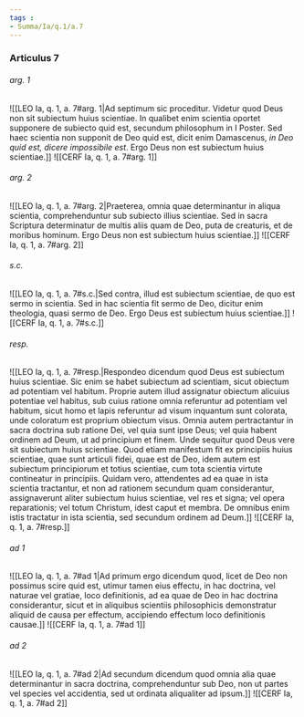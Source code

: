 ```yaml
---
tags : 
- Summa/Ia/q.1/a.7
---
```


### Articulus 7

###### arg. 1
![[LEO Ia, q. 1, a. 7#arg. 1|Ad septimum sic proceditur. Videtur quod Deus non sit subiectum huius scientiae. In qualibet enim scientia oportet supponere de subiecto quid est, secundum philosophum in I Poster. Sed haec scientia non supponit de Deo quid est, dicit enim Damascenus, *in Deo quid est, dicere impossibile est*. Ergo Deus non est subiectum huius scientiae.]]
![[CERF Ia, q. 1, a. 7#arg. 1]]

###### arg. 2
![[LEO Ia, q. 1, a. 7#arg. 2|Praeterea, omnia quae determinantur in aliqua scientia, comprehenduntur sub subiecto illius scientiae. Sed in sacra Scriptura determinatur de multis aliis quam de Deo, puta de creaturis, et de moribus hominum. Ergo Deus non est subiectum huius scientiae.]]
![[CERF Ia, q. 1, a. 7#arg. 2]]

###### s.c.
![[LEO Ia, q. 1, a. 7#s.c.|Sed contra, illud est subiectum scientiae, de quo est sermo in scientia. Sed in hac scientia fit sermo de Deo, dicitur enim theologia, quasi sermo de Deo. Ergo Deus est subiectum huius scientiae.]]
![[CERF Ia, q. 1, a. 7#s.c.]]

###### resp.
![[LEO Ia, q. 1, a. 7#resp.|Respondeo dicendum quod Deus est subiectum huius scientiae. Sic enim se habet subiectum ad scientiam, sicut obiectum ad potentiam vel habitum. Proprie autem illud assignatur obiectum alicuius potentiae vel habitus, sub cuius ratione omnia referuntur ad potentiam vel habitum, sicut homo et lapis referuntur ad visum inquantum sunt colorata, unde coloratum est proprium obiectum visus. Omnia autem pertractantur in sacra doctrina sub ratione Dei, vel quia sunt ipse Deus; vel quia habent ordinem ad Deum, ut ad principium et finem. Unde sequitur quod Deus vere sit subiectum huius scientiae. Quod etiam manifestum fit ex principiis huius scientiae, quae sunt articuli fidei, quae est de Deo, idem autem est subiectum principiorum et totius scientiae, cum tota scientia virtute contineatur in principiis. Quidam vero, attendentes ad ea quae in ista scientia tractantur, et non ad rationem secundum quam considerantur, assignaverunt aliter subiectum huius scientiae, vel res et signa; vel opera reparationis; vel totum Christum, idest caput et membra. De omnibus enim istis tractatur in ista scientia, sed secundum ordinem ad Deum.]]
![[CERF Ia, q. 1, a. 7#resp.]]

###### ad 1
![[LEO Ia, q. 1, a. 7#ad 1|Ad primum ergo dicendum quod, licet de Deo non possimus scire quid est, utimur tamen eius effectu, in hac doctrina, vel naturae vel gratiae, loco definitionis, ad ea quae de Deo in hac doctrina considerantur, sicut et in aliquibus scientiis philosophicis demonstratur aliquid de causa per effectum, accipiendo effectum loco definitionis causae.]]
![[CERF Ia, q. 1, a. 7#ad 1]]

###### ad 2
![[LEO Ia, q. 1, a. 7#ad 2|Ad secundum dicendum quod omnia alia quae determinantur in sacra doctrina, comprehenduntur sub Deo, non ut partes vel species vel accidentia, sed ut ordinata aliqualiter ad ipsum.]]
![[CERF Ia, q. 1, a. 7#ad 2]]


